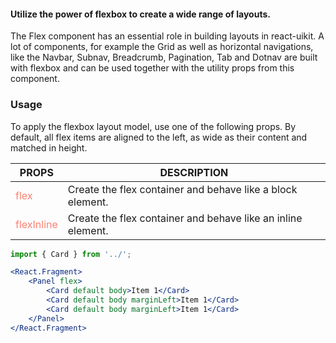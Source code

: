 #### Utilize the power of flexbox to create a wide range of layouts.
The Flex component has an essential role in building layouts in react-uikit.
A lot of components, for example the Grid as well as horizontal navigations,
like the Navbar, Subnav, Breadcrumb, Pagination, Tab and Dotnav are built with 
flexbox and can be used together with the utility props from this component.

### Usage
To apply the flexbox layout model, use one of the following props.
By default, all flex items are aligned to the left, as wide as their content and matched in height.

| PROPS  | DESCRIPTION |
| ----- | ----------- |
| <span style="color:salmon">flex</span> | Create the flex container and behave like a block element. |
| <span style="color:salmon">flexInline</span> | Create the flex container and behave like an inline element. |


```jsx
import { Card } from '../';

<React.Fragment>
    <Panel flex>
        <Card default body>Item 1</Card>
        <Card default body marginLeft>Item 1</Card>
        <Card default body marginLeft>Item 1</Card>
    </Panel>
</React.Fragment>
```